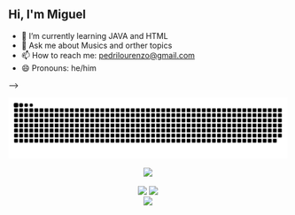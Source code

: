 ## Hi, I'm Miguel

- 🌱 I’m currently learning JAVA and HTML
- 💬 Ask me about Musics and orther topics
-  📫 How to reach me: pedrilourenzo@gmail.com
- 😄 Pronouns: he/him

-->

<picture>
  <source media="(prefers-color-scheme: dark)" srcset="https://raw.githubusercontent.com/holic-x/holic-x/output/github-contribution-grid-snake-dark.svg">
  <source media="(prefers-color-scheme: light)" srcset="https://raw.githubusercontent.com/holic-x/holic-x/output/github-contribution-grid-snake.svg">
  <img alt="github contribution grid snake animation" src="https://raw.githubusercontent.com/adorabled4/adorabled4/output/github-contribution-grid-snake.svg"></br>
</picture>

    
<p align="center">
  <img src="https://github-profile-trophy.vercel.app/?username=PderiMiel&theme=dracula&row=2&no-bg=true&column=3&margin-w=15&margin-h=15" />
</p>
<div align="center">
   
   ![](https://github-readme-stats.vercel.app/api?username=anuraghazra&show_icons=true&hide=contribs,prs&cache_seconds=86400&theme=maroongold)
   ![](https://github-readme-streak-stats.herokuapp.com/?user=PderiMiel&theme=dracula&row_border=false)<br/>
   ![](https://github-readme-stats.vercel.app/api/top-langs/?username=PderiMiel&theme=dracula&row_border=false&include_all_commits=false&count_private=false&layout=compact)
   
</div>


